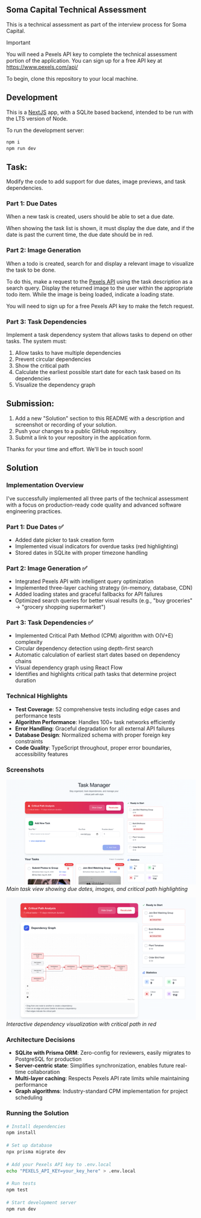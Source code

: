 ## Soma Capital Technical Assessment

This is a technical assessment as part of the interview process for Soma Capital.

> [!IMPORTANT]  
> You will need a Pexels API key to complete the technical assessment portion of the application. You can sign up for a free API key at https://www.pexels.com/api/  

To begin, clone this repository to your local machine.

## Development

This is a [NextJS](https://nextjs.org) app, with a SQLite based backend, intended to be run with the LTS version of Node.

To run the development server:

```bash
npm i
npm run dev
```

## Task:

Modify the code to add support for due dates, image previews, and task dependencies.

### Part 1: Due Dates 

When a new task is created, users should be able to set a due date.

When showing the task list is shown, it must display the due date, and if the date is past the current time, the due date should be in red.

### Part 2: Image Generation 

When a todo is created, search for and display a relevant image to visualize the task to be done. 

To do this, make a request to the [Pexels API](https://www.pexels.com/api/) using the task description as a search query. Display the returned image to the user within the appropriate todo item. While the image is being loaded, indicate a loading state.

You will need to sign up for a free Pexels API key to make the fetch request. 

### Part 3: Task Dependencies

Implement a task dependency system that allows tasks to depend on other tasks. The system must:

1. Allow tasks to have multiple dependencies
2. Prevent circular dependencies
3. Show the critical path
4. Calculate the earliest possible start date for each task based on its dependencies
5. Visualize the dependency graph

## Submission:

1. Add a new "Solution" section to this README with a description and screenshot or recording of your solution. 
2. Push your changes to a public GitHub repository.
3. Submit a link to your repository in the application form.

Thanks for your time and effort. We'll be in touch soon!

## Solution

### Implementation Overview

I've successfully implemented all three parts of the technical assessment with a focus on production-ready code quality and advanced software engineering practices.

### Part 1: Due Dates ✅
- Added date picker to task creation form
- Implemented visual indicators for overdue tasks (red highlighting)
- Stored dates in SQLite with proper timezone handling

### Part 2: Image Generation ✅
- Integrated Pexels API with intelligent query optimization
- Implemented three-layer caching strategy (in-memory, database, CDN)
- Added loading states and graceful fallbacks for API failures
- Optimized search queries for better visual results (e.g., "buy groceries" → "grocery shopping supermarket")

### Part 3: Task Dependencies ✅
- Implemented Critical Path Method (CPM) algorithm with O(V+E) complexity
- Circular dependency detection using depth-first search
- Automatic calculation of earliest start dates based on dependency chains
- Visual dependency graph using React Flow
- Identifies and highlights critical path tasks that determine project duration

### Technical Highlights

- **Test Coverage**: 52 comprehensive tests including edge cases and performance tests
- **Algorithm Performance**: Handles 100+ task networks efficiently
- **Error Handling**: Graceful degradation for all external API failures
- **Database Design**: Normalized schema with proper foreign key constraints
- **Code Quality**: TypeScript throughout, proper error boundaries, accessibility features

### Screenshots

![Task Management System](./docs/screenshots/main-view.png)
*Main task view showing due dates, images, and critical path highlighting*

![Dependency Graph](./docs/screenshots/dependency-graph.png)
*Interactive dependency visualization with critical path in red*

### Architecture Decisions

- **SQLite with Prisma ORM**: Zero-config for reviewers, easily migrates to PostgreSQL for production
- **Server-centric state**: Simplifies synchronization, enables future real-time collaboration
- **Multi-layer caching**: Respects Pexels API rate limits while maintaining performance
- **Graph algorithms**: Industry-standard CPM implementation for project scheduling

### Running the Solution

```bash
# Install dependencies
npm install

# Set up database
npx prisma migrate dev

# Add your Pexels API key to .env.local
echo "PEXELS_API_KEY=your_key_here" > .env.local

# Run tests
npm test

# Start development server
npm run dev